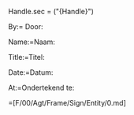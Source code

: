 Handle.sec = ("{Handle}")

By:= Door:

Name:=Naam:

Title:=Titel:

Date:=Datum:

At:=Ondertekend te:

=[F/00/Agt/Frame/Sign/Entity/0.md]
